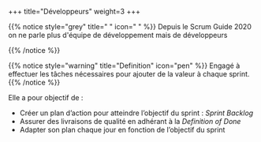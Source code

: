 +++
title="Développeurs"
weight=3
+++

{{% notice style="grey" title=" " icon=" " %}}
Depuis le Scrum Guide 2020 on ne parle plus d'équipe de développement mais de développeurs

{{% /notice %}}

{{% notice style="warning" title="Definition" icon="pen" %}}
Engagé à effectuer les tâches nécessaires pour ajouter de la valeur à chaque sprint.
{{% /notice %}}

Elle a pour objectif de :
- Créer un plan d’action pour atteindre l’objectif du sprint : *Sprint Backlog*
- Assurer des livraisons de qualité en adhérant à la *Definition of Done*
- Adapter son plan chaque jour en fonction de l’objectif du sprint